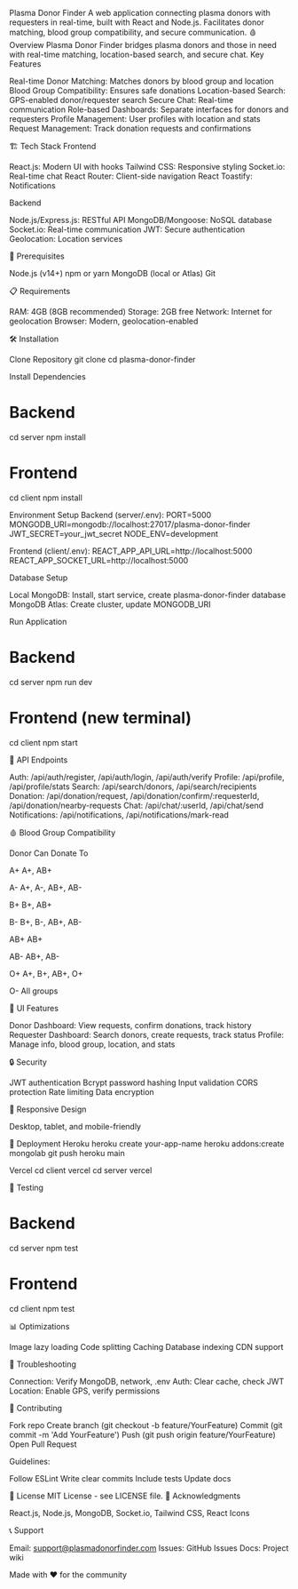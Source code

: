 Plasma Donor Finder
A web application connecting plasma donors with requesters in real-time, built with React and Node.js. Facilitates donor matching, blood group compatibility, and secure communication.
🩸 Overview
Plasma Donor Finder bridges plasma donors and those in need with real-time matching, location-based search, and secure chat.
Key Features

Real-time Donor Matching: Matches donors by blood group and location
Blood Group Compatibility: Ensures safe donations
Location-based Search: GPS-enabled donor/requester search
Secure Chat: Real-time communication
Role-based Dashboards: Separate interfaces for donors and requesters
Profile Management: User profiles with location and stats
Request Management: Track donation requests and confirmations

🏗️ Tech Stack
Frontend

React.js: Modern UI with hooks
Tailwind CSS: Responsive styling
Socket.io: Real-time chat
React Router: Client-side navigation
React Toastify: Notifications

Backend

Node.js/Express.js: RESTful API
MongoDB/Mongoose: NoSQL database
Socket.io: Real-time communication
JWT: Secure authentication
Geolocation: Location services

🚀 Prerequisites

Node.js (v14+)
npm or yarn
MongoDB (local or Atlas)
Git

📋 Requirements

RAM: 4GB (8GB recommended)
Storage: 2GB free
Network: Internet for geolocation
Browser: Modern, geolocation-enabled

🛠️ Installation

Clone Repository
git clone <repository-url>
cd plasma-donor-finder


Install Dependencies
# Backend
cd server
npm install

# Frontend
cd client
npm install


Environment Setup
Backend (server/.env):
PORT=5000
MONGODB_URI=mongodb://localhost:27017/plasma-donor-finder
JWT_SECRET=your_jwt_secret
NODE_ENV=development

Frontend (client/.env):
REACT_APP_API_URL=http://localhost:5000
REACT_APP_SOCKET_URL=http://localhost:5000


Database Setup

Local MongoDB: Install, start service, create plasma-donor-finder database
MongoDB Atlas: Create cluster, update MONGODB_URI


Run Application
# Backend
cd server
npm run dev

# Frontend (new terminal)
cd client
npm start



🎯 API Endpoints

Auth: /api/auth/register, /api/auth/login, /api/auth/verify
Profile: /api/profile, /api/profile/stats
Search: /api/search/donors, /api/search/recipients
Donation: /api/donation/request, /api/donation/confirm/:requesterId, /api/donation/nearby-requests
Chat: /api/chat/:userId, /api/chat/send
Notifications: /api/notifications, /api/notifications/mark-read

🩸 Blood Group Compatibility



Donor
Can Donate To



A+
A+, AB+


A-
A+, A-, AB+, AB-


B+
B+, AB+


B-
B+, B-, AB+, AB-


AB+
AB+


AB-
AB+, AB-


O+
A+, B+, AB+, O+


O-
All groups


🎨 UI Features

Donor Dashboard: View requests, confirm donations, track history
Requester Dashboard: Search donors, create requests, track status
Profile: Manage info, blood group, location, and stats

🔒 Security

JWT authentication
Bcrypt password hashing
Input validation
CORS protection
Rate limiting
Data encryption

📱 Responsive Design

Desktop, tablet, and mobile-friendly

🚀 Deployment
Heroku
heroku create your-app-name
heroku addons:create mongolab
git push heroku main

Vercel
cd client
vercel
cd server
vercel

🧪 Testing
# Backend
cd server
npm test

# Frontend
cd client
npm test

📊 Optimizations

Image lazy loading
Code splitting
Caching
Database indexing
CDN support

🐛 Troubleshooting

Connection: Verify MongoDB, network, .env
Auth: Clear cache, check JWT
Location: Enable GPS, verify permissions

🤝 Contributing

Fork repo
Create branch (git checkout -b feature/YourFeature)
Commit (git commit -m 'Add YourFeature')
Push (git push origin feature/YourFeature)
Open Pull Request

Guidelines:

Follow ESLint
Write clear commits
Include tests
Update docs

📄 License
MIT License - see LICENSE file.
🙏 Acknowledgments

React.js, Node.js, MongoDB, Socket.io, Tailwind CSS, React Icons

📞 Support

Email: support@plasmadonorfinder.com
Issues: GitHub Issues
Docs: Project wiki


Made with ❤️ for the community

